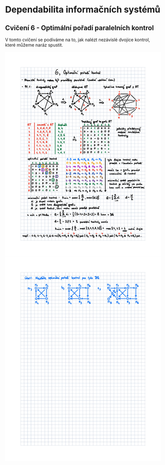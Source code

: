 # Dependabilita informačních systémů

## Cvičení 6 - Optimální pořadí paralelních kontrol

V tomto cvičení se podíváme na to, jak nalézt nezávislé dvojice kontrol, které můžeme naráz spustit.

<img src="https://raw.githubusercontent.com/pavelberanek91/UJEP/main/DIS/Cvičen%C3%AD%206/DEP06-1.jpg">
<img src="https://raw.githubusercontent.com/pavelberanek91/UJEP/main/DIS/Cvičen%C3%AD%206/DEP06-2.jpg">